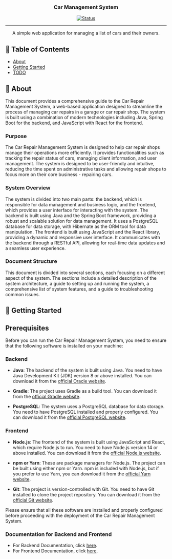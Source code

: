 <h3 align="center">Car Management System</h3>

<div align="center">

[![Status](https://img.shields.io/badge/status-active-success.svg)]()


</div>

---

<p align="center">
A simple web application for managing a list of cars and their owners.
    <br> 
</p>

## 📝 Table of Contents

* [About](#-about)
* [Getting Started](#-getting-started)
* [TODO](TODO.md)

## 🧐 About

This document provides a comprehensive guide to the Car Repair Management System, a web-based application designed to
streamline the process of managing car repairs in a garage or car repair shop. The system is built using a combination
of modern technologies including Java, Spring Boot for the backend, and JavaScript with React for the frontend.

### Purpose

The Car Repair Management System is designed to help car repair shops manage their operations more efficiently. It
provides functionalities such as tracking the repair status of cars, managing client information, and user management.
The system is designed to be user-friendly and intuitive, reducing the time spent on administrative tasks and allowing
repair shops to focus more on their core business - repairing cars.

### System Overview

The system is divided into two main parts: the backend, which is responsible for data management and business logic, and
the frontend, which provides a user interface for interacting with the system. The backend is built using Java and the
Spring Boot framework, providing a robust and scalable solution for data management. It uses a PostgreSQL database for
data
storage, with Hibernate as the ORM tool for data manipulation. The frontend is built using JavaScript and the React
library, providing a dynamic and responsive user interface. It communicates with the backend through a RESTful API,
allowing for real-time data updates and a seamless user experience.

### Document Structure

This document is divided into several sections, each focusing on a different aspect of the system. The sections include
a detailed description of the system architecture, a guide to setting up and running the system, a comprehensive list of
system features, and a guide to troubleshooting common issues.

## 🏁 Getting Started

## Prerequisites

Before you can run the Car Repair Management System, you need to ensure that the following software is installed on your
machine:

### Backend

- **Java**: The backend of the system is built using Java. You need to have Java Development Kit (JDK) version 8 or
  above installed. You can download it from
  the [official Oracle website](https://www.oracle.com/java/technologies/javase-jdk11-downloads.html).

- **Gradle**: The project uses Gradle as a build tool. You can download it from
  the [official Gradle website](https://gradle.org/install/).

- **PostgreSQL**: The system uses a PostgreSQL database for data storage. You need to have PostgreSQL installed and
  properly configured. You can download it from the [official PostgreSQL website](https://www.postgresql.org/download/).

### Frontend

- **Node.js**: The frontend of the system is built using JavaScript and React, which require Node.js to run. You need to
  have Node.js version 14 or above installed. You can download it from
  the [official Node.js website](https://nodejs.org/en/download/).

- **npm or Yarn**: These are package managers for Node.js. The project can be built using either npm or Yarn. npm is
  included with Node.js, but if you prefer to use Yarn, you can download it from
  the [official Yarn website](https://yarnpkg.com/getting-started/install).

- **Git**: The project is version-controlled with Git. You need to have Git installed to clone the project repository.
  You can download it from the [official Git website](https://git-scm.com/downloads).

Please ensure that all these software are installed and properly configured before proceeding with the deployment of the
Car Repair Management System.

### Documentation for Backend and Frontend

- For Backend Documentation, click [here](docs/Backend/Backend-Documentation.md).
- For Frontend Documentation, click [here](docs/Frontend/Fronted-Documentation.md).
